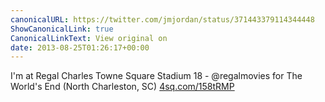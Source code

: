 ```yaml
---
canonicalURL: https://twitter.com/jmjordan/status/371443379114344448
ShowCanonicalLink: true
CanonicalLinkText: View original on
date: 2013-08-25T01:26:17+00:00
---
```

I'm at Regal Charles Towne Square Stadium 18 - @regalmovies for The World's End (North Charleston, SC) [4sq.com/158tRMP](http://4sq.com/158tRMP)